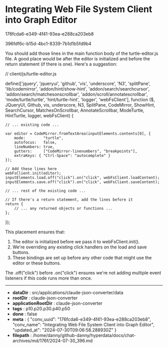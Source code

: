 # Integrating Web File System Client into Graph Editor

176fcda6-e349-4f41-93ea-e288ca203eb8

396fdf6c-b15d-4bc1-8339-7b1d1b5fd9b4

 You should add those lines in the main function body of the turtle-editor.js file. A good place would be after the editor is initialized and before the return statement (if there is one). Here's a suggestion:

// client/js/turtle-editor.js

define(['jquery', 'jqueryui', 'github', 'vis', 'underscore', 'N3', 'splitPane',
    'lib/codemirror', 'addon/hint/show-hint', 'addon/search/searchcursor',
    'addon/search/matchesonscrollbar', 'addon/scroll/annotatescrollbar',
    'mode/turtle/turtle', 'hint/turtle-hint', 'logger', 'webFsClient'],
function ($, JQueryUI, Github, vis, underscore, N3, SplitPane, CodeMirror, ShowHint, SearchCursor,
    MatchesOnScrollbar, AnnotateScrollbar, ModeTurtle, HintTurtle, logger, webFsClient) {
    
    // ... existing code ...

    var editor = CodeMirror.fromTextArea(inputElements.contents[0], {
        mode:        "turtle",
        autofocus:   false,
        lineNumbers: true,
        gutters:     ["CodeMirror-linenumbers", "breakpoints"],
        extraKeys: { "Ctrl-Space": "autocomplete" }
    });

    // Add these lines here
    webFsClient.init(editor);
    inputElements.load.off("click").on("click", webFsClient.loadContent);
    inputElements.save.off("click").on("click", webFsClient.saveContent);

    // ... rest of the existing code ...

    // If there's a return statement, add the lines before it
    return {
        // ... any returned objects or functions ...
    };
});

This placement ensures that:
1. The editor is initialized before we pass it to webFsClient.init().
2. We're overriding any existing click handlers on the load and save buttons.
3. These bindings are set up before any other code that might use the editor or these buttons.

The .off("click") before .on("click") ensures we're not adding multiple event listeners if this code runs more than once.

---

* **dataDir** : src/applications/claude-json-converter/data
* **rootDir** : claude-json-converter
* **applicationRootDir** : claude-json-converter
* **tags** : p10.p20.p30.p40.p50
* **done** : false
* **meta** : {
  "conv_uuid": "176fcda6-e349-4f41-93ea-e288ca203eb8",
  "conv_name": "Integrating Web File System Client into Graph Editor",
  "updated_at": "2024-07-30T09:06:58.288930Z"
}
* **filepath** : /home/danny/github-danny/hyperdata/docs/chat-archives/md/176f/2024-07-30_396.md